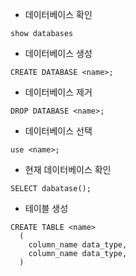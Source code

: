 - 데이터베이스 확인

`show databases`

- 데이터베이스 생성

`CREATE DATABASE <name>;`

- 데이터베이스 제거

`DROP DATABASE <name>;`

- 데이터베이스 선택

`use <name>;`

- 현재 데이터베이스 확인

`SELECT dabatase();`

- 테이블 생성
```
CREATE TABLE <name>
  (
    column_name data_type,
    column_name data_type,
  )
```